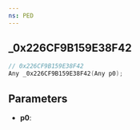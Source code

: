 ```yaml
---
ns: PED
---
```

## _0x226CF9B159E38F42

```c
// 0x226CF9B159E38F42
Any _0x226CF9B159E38F42(Any p0);
```

## Parameters
* **p0**:
